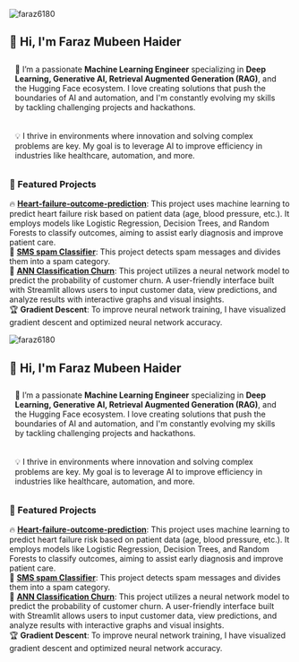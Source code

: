 <!-- Profile Views -->
<p align="left">
  <img src="https://komarev.com/ghpvc/?username=faraz6180&label=Profile%20views&color=0e75b6&style=flat" alt="faraz6180" />
</p>

<!-- Introduction -->
<h2 style="text-align: left;">👋 Hi, I'm Faraz Mubeen Haider</h2>
<p style="text-align: left; padding: 10px;">
  🌱 I’m a passionate <strong>Machine Learning Engineer</strong> specializing in <strong>Deep Learning, Generative AI, Retrieval Augmented Generation (RAG)</strong>, and the Hugging Face ecosystem. I love creating solutions that push the boundaries of AI and automation, and I'm constantly evolving my skills by tackling challenging projects and hackathons.
</p>
<p style="text-align: left; padding: 10px;">💡 I thrive in environments where innovation and solving complex problems are key. My goal is to leverage AI to improve efficiency in industries like healthcare, automation, and more.</p>

<!-- Featured Projects -->
<h3 style="text-align: left;">🚀 Featured Projects</h3>
<ul style="list-style-type: none; padding-left: 0;">
  <li>🔥 <strong><a href="https://github.com/Faraz6180/Hearth-failure-outcome-prediction">Heart-failure-outcome-prediction</a></strong>: This project uses machine learning to predict heart failure risk based on patient data (age, blood pressure, etc.). It employs models like Logistic Regression, Decision Trees, and Random Forests to classify outcomes, aiming to assist early diagnosis and improve patient care.</li>
  <li>🤖 <strong><a href="https://github.com/Faraz6180/SMS-Spam_Classifier">SMS spam Classifier</a></strong>: This project detects spam messages and divides them into a spam category.</li>
  <li>🤖 <strong><a href="https://github.com/Faraz6180/ANN-Classification-Churn">ANN Classification Churn</a></strong>: This project utilizes a neural network model to predict the probability of customer churn. A user-friendly interface built with Streamlit allows users to input customer data, view predictions, and analyze results with interactive graphs and visual insights.</li>
  <li>🏆 <strong>Gradient Descent</strong>: To improve neural network training, I have visualized gradient descent and optimized neural network accuracy.</li>
</ul>

<!-- Continue the same for remaining sections -->
<!-- Profile Views -->
<p align="left">
  <img src="https://komarev.com/ghpvc/?username=faraz6180&label=Profile%20views&color=0e75b6&style=flat" alt="faraz6180" />
</p>

<!-- Introduction -->
<h2 style="text-align: left;">👋 Hi, I'm Faraz Mubeen Haider</h2>
<p style="text-align: left; padding: 10px;">
  🌱 I’m a passionate <strong>Machine Learning Engineer</strong> specializing in <strong>Deep Learning, Generative AI, Retrieval Augmented Generation (RAG)</strong>, and the Hugging Face ecosystem. I love creating solutions that push the boundaries of AI and automation, and I'm constantly evolving my skills by tackling challenging projects and hackathons.
</p>
<p style="text-align: left; padding: 10px;">💡 I thrive in environments where innovation and solving complex problems are key. My goal is to leverage AI to improve efficiency in industries like healthcare, automation, and more.</p>

<!-- Featured Projects -->
<h3 style="text-align: left;">🚀 Featured Projects</h3>
<ul style="list-style-type: none; padding-left: 0;">
  <li>🔥 <strong><a href="https://github.com/Faraz6180/Hearth-failure-outcome-prediction">Heart-failure-outcome-prediction</a></strong>: This project uses machine learning to predict heart failure risk based on patient data (age, blood pressure, etc.). It employs models like Logistic Regression, Decision Trees, and Random Forests to classify outcomes, aiming to assist early diagnosis and improve patient care.</li>
  <li>🤖 <strong><a href="https://github.com/Faraz6180/SMS-Spam_Classifier">SMS spam Classifier</a></strong>: This project detects spam messages and divides them into a spam category.</li>
  <li>🤖 <strong><a href="https://github.com/Faraz6180/ANN-Classification-Churn">ANN Classification Churn</a></strong>: This project utilizes a neural network model to predict the probability of customer churn. A user-friendly interface built with Streamlit allows users to input customer data, view predictions, and analyze results with interactive graphs and visual insights.</li>
  <li>🏆 <strong>Gradient Descent</strong>: To improve neural network training, I have visualized gradient descent and optimized neural network accuracy.</li>
</ul>

<!-- Continue the same for remaining sections -->
